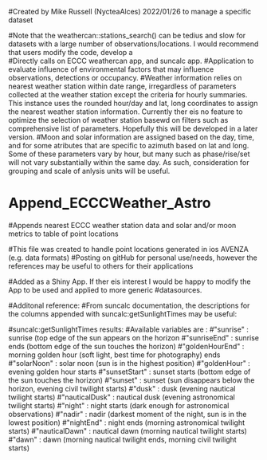 #Created by Mike Russell (NycteaAlces) 2022/01/26 to manage a specific dataset

#Note that the weathercan::stations_search() can be tedius and slow for datasets with a large number of observations/locations. I would recommend that users modify the code, develop a  
#Directly calls on ECCC weathercan app, and suncalc app.
#Application to evaluate influence of environmental factors that may influence observations, detections or occupancy.
#Weather information relies on nearest weather station within date range, irregardless of parameters collected at the weather station except the criteria for hourly summaries. This instance uses the rounded hour/day and lat, long coordinates to assign the nearest weather station information. Currently ther eis no feature to optimize the selection of weather station basewd on filters such as comprehensive list of parameters. Hopefully this will be developed in a later version.
#Moon and solar information are assigned based on the day, time, and for some atributes that are specific to azimuth based on lat and long. Some of these parameters vary by hour, but many such as phase/rise/set will not vary substantially within the same day. As such, consideration for grouping and scale of anlysis units will be useful.

# Append_ECCCWeather_Astro
#Appends nearest ECCC weather station data and solar and/or moon metrics to table of point locations


#This file was created to handle point locations generated in ios AVENZA (e.g. data formats)
#Posting on gitHub for personal use/needs, however the references may be useful to others for their applications

#Added as a Shiny App. If ther eis interest I would be happy to modify the App to be used and applied to more generic 
#datasources.


#Additonal reference:
#From suncalc documentation, the descriptions for the columns appended with suncalc:getSunlightTimes may be useful:

#suncalc:getSunlightTimes results:
#Available variables are :
#"sunrise" : sunrise (top edge of the sun appears on the horizon
#"sunriseEnd" : sunrise ends (bottom edge of the sun touches the horizon)
#"goldenHourEnd" : morning golden hour (soft light, best time for photography) ends
#"solarNoon" : solar noon (sun is in the highest position)
#"goldenHour" : evening golden hour starts
#"sunsetStart" : sunset starts (bottom edge of the sun touches the horizon)
#"sunset" : sunset (sun disappears below the horizon, evening civil twilight starts)
#"dusk" : dusk (evening nautical twilight starts)
#"nauticalDusk" : nautical dusk (evening astronomical twilight starts)
#"night" : night starts (dark enough for astronomical observations)
#"nadir" : nadir (darkest moment of the night, sun is in the lowest position)
#"nightEnd" : night ends (morning astronomical twilight starts)
#"nauticalDawn" : nautical dawn (morning nautical twilight starts) 
#"dawn" : dawn (morning nautical twilight ends, morning civil twilight starts)
